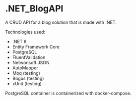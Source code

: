 # .NET_BlogAPI

A CRUD API for a blog solution that is made with .NET.

Technologies used:
* .NET 6
* Entity Framework Core
* PostgreSQL
* FluentValidation
* Netwonsoft.JSON
* AutoMapper
* Moq (testing)
* Bogus (testing)
* xUnit (testing)

PostgreSQL container is containerized with docker-compose.
